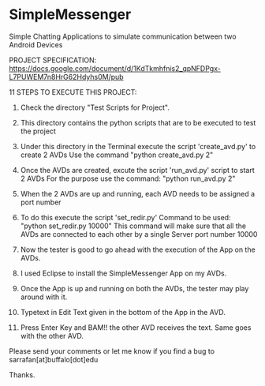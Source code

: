 SimpleMessenger
===============

Simple Chatting Applications to simulate communication between two Android Devices

PROJECT SPECIFICATION: https://docs.google.com/document/d/1KdTkmhfnis2_qpNFDPgx-L7PUWEM7n8HrG62Hdyhs0M/pub

11 STEPS TO EXECUTE THIS PROJECT:

1) Check the directory "Test Scripts for Project".

2) This directory contains the python scripts that are to be executed to test the project

3) Under this directory in the Terminal execute the script 'create_avd.py' to create 2 AVDs
   Use the command "python create_avd.py 2"

4) Once the AVDs are created, excute the script 'run_avd.py' script to start 2 AVDs
   For the purpose use the command: "python run_avd.py 2"

5) When the 2 AVDs are up and running, each AVD needs to be assigned a port number

6) To do this execute the script 'set_redir.py'
   Command to be used: "python set_redir.py 10000"
   This command will make sure that all the AVDs are connected to each other by a single Server port number 10000

7) Now the tester is good to go ahead with the execution of the App on the AVDs.

8) I used Eclipse to install the SimpleMessenger App on my AVDs.

9) Once the App is up and running on both the AVDs, the tester may play around with it.

10) Typetext in Edit Text given in the bottom of the App in the AVD.

11) Press Enter Key and BAM!! the other AVD receives the text. Same goes with the other AVD.


Please send your comments or let me know if you find a bug to sarrafan[at]buffalo[dot]edu

Thanks.
